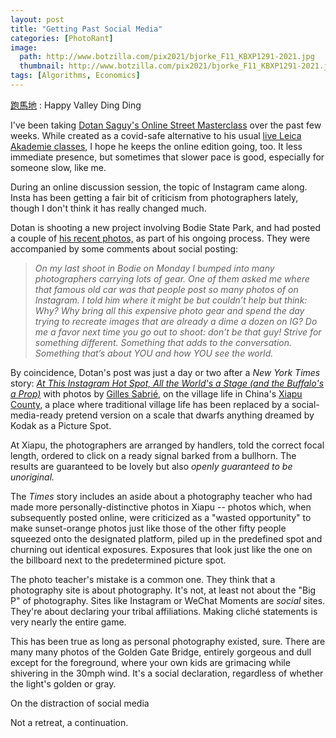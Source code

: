 ```yaml
---
layout: post
title: "Getting Past Social Media"
categories: [PhotoRant]
image:
  path: http://www.botzilla.com/pix2021/bjorke_F11_KBXP1291-2021.jpg
  thumbnail: http://www.botzilla.com/pix2021/bjorke_F11_KBXP1291-2021.jpg
tags: [Algorithms, Economics]
---
```


<a href="https://www.instagram.com/p/BPJUpRTAtij/">跑馬地</a> : Happy Valley Ding Ding

I've been taking <a href="https://courses.dotansaguy.com/">Dotan Saguy's Online Street Masterclass</a> over the past few weeks. While created as a covid-safe alternative to his usual <a href="https://leicaakademieusa.com/product/street-photography-in-depth-venice-beach-with-dotan-saguy-september-2021/">live Leica Akademie classes</a>, I hope he keeps the online edition going, too. It less immediate presence, but sometimes that slower pace is good, especially for someone slow, like me.

During an online discussion session, the topic of Instagram came along. Insta has been getting a fair bit of criticism from photographers lately, though I don't think it has really changed much.

Dotan is shooting a new project involving Bodie State Park, and had posted a couple of <a href="https://www.instagram.com/p/CQwO679Le8G/k">his recent photos,</a> as part of his ongoing process. They were accompanied by some comments about social posting:

<!--more-->

<blockquote><i>On my last shoot in Bodie on Monday I bumped into many photographers carrying lots of gear. One of them asked me where that famous old car was that people post so many photos of on Instagram. I told him where it might be but couldn’t help but think: Why? Why bring all this expensive photo gear and spend the day trying to recreate images that are already a dime a dozen on IG? Do me a favor next time you go out to shoot: don’t be that guy! Strive for something different. Something that adds to the conversation. Something that’s about YOU and how YOU see the world.</i></blockquote>

By coincidence, Dotan's post was just a day or two after a <i>New York Times</i> story: <a href="https://www.nytimes.com/2021/06/28/world/asia/china-staged-photo-shoots.html"><i>At This Instagram Hot Spot, All the World's a Stage (and the Buffalo's a Prop)</i></a> with photos by <a href="https://www.gsabrie.com/">Gilles Sabrié,</a> on the village life in China's <a href="https://en.wikipedia.org/wiki/Xiapu_County">Xiapu County,</a> a place where traditional village life has been replaced by a social-media-ready pretend version on a scale that dwarfs anything dreamed by Kodak as a Picture Spot.

At Xiapu, the photographers are arranged by handlers, told the correct focal length, ordered to click on a ready signal barked from a bullhorn. The results are guaranteed to be lovely but also <i>openly guaranteed to be unoriginal.</i>

The <i>Times</i> story includes an aside about a photography teacher who had made more personally-distinctive photos in Xiapu -- photos which, when subsequently posted online, were criticized as a "wasted opportunity" to make sunset-orange photos just like those of the other fifty people squeezed onto the designated platform, piled up in the predefined spot and churning out identical exposures. Exposures that look just like the one on the billboard next to the predetermined picture spot.

The photo teacher's mistake is a common one. They think that a photography site is about photography. It's not, at least not about the "Big P" of photography. Sites like Instagram or WeChat Moments are <i>social</i> sites. They're about declaring your tribal affiliations. Making cliché statements is very nearly the entire game.

This has been true as long as personal photography existed, sure. There are many many photos of the Golden Gate Bridge, entirely gorgeous and dull except for the foreground, where your own kids are grimacing while shivering in the 30mph wind. It's a social declaration, regardless of whether the light's golden or gray.

On the distraction of social media

Not a retreat, a continuation.

